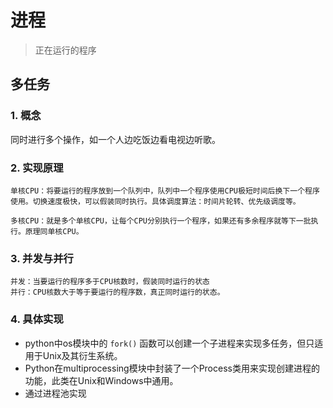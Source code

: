 # 进程

> 正在运行的程序

## 多任务

### 1. 概念

  同时进行多个操作，如一个人边吃饭边看电视边听歌。

### 2. 实现原理

    单核CPU：将要运行的程序放到一个队列中，队列中一个程序使用CPU极短时间后换下一个程序使用。切换速度极快，可以假装同时执行。具体调度算法：时间片轮转、优先级调度等。

    多核CPU：就是多个单核CPU，让每个CPU分别执行一个程序，如果还有多余程序就等下一批执行。原理同单核CPU。

### 3. 并发与并行

    并发：当要运行的程序多于CPU核数时，假装同时运行的状态
    并行：CPU核数大于等于要运行的程序数，真正同时运行的状态。

### 4. 具体实现

* python中os模块中的 `fork()` 函数可以创建一个子进程来实现多任务，但只适用于Unix及其衍生系统。  
* Python在multiprocessing模块中封装了一个Process类用来实现创建进程的功能，此类在Unix和Windows中通用。
* 通过进程池实现
